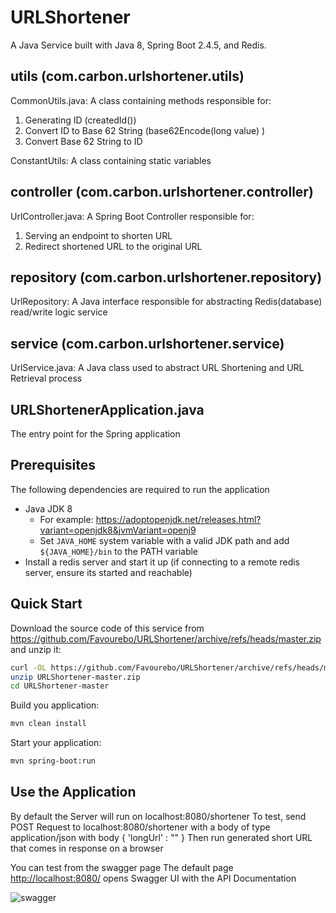 # URLShortener
A Java Service built with Java 8, Spring Boot 2.4.5, and Redis.

## utils (com.carbon.urlshortener.utils)
CommonUtils.java: 
A class containing methods responsible for:
1. Generating ID (createdId())
2. Convert ID to Base 62 String (base62Encode(long value) )
3. Convert Base 62 String to ID

ConstantUtils: 
A class containing static variables


## controller (com.carbon.urlshortener.controller)

UrlController.java:
A Spring Boot Controller responsible for:
1. Serving an endpoint to shorten URL
2. Redirect shortened URL to the original URL


## repository (com.carbon.urlshortener.repository)

UrlRepository: 
A Java interface responsible for abstracting Redis(database) read/write logic
service

## service (com.carbon.urlshortener.service)

UrlService.java:
A Java class used to abstract URL Shortening and URL Retrieval process

## URLShortenerApplication.java
The entry point for the Spring application


## Prerequisites

The following dependencies are required to run the application

- Java JDK 8
  - For example: <https://adoptopenjdk.net/releases.html?variant=openjdk8&jvmVariant=openj9>
  - Set `JAVA_HOME` system variable with a valid JDK path and add `${JAVA_HOME}/bin` to the PATH variable
- Install a redis server and start it up (if connecting to a remote redis server, ensure its started and reachable)


## Quick Start

Download the source code of this service from <https://github.com/Favourebo/URLShortener/archive/refs/heads/master.zip> and unzip it:

```bash
curl -OL https://github.com/Favourebo/URLShortener/archive/refs/heads/master.zip
unzip URLShortener-master.zip
cd URLShortener-master
```

Build you application:

```bash
mvn clean install
```
Start your application:

```bash
mvn spring-boot:run
```

## Use the Application
By default the Server will run on localhost:8080/shortener
To test, send POST Request to localhost:8080/shortener with a body of type application/json with body
{
  'longUrl' : "<INSERT URL>"
}
Then run generated short URL that comes in response on a browser

You can test from the swagger page
The default page <http://localhost:8080/> opens Swagger UI with the API Documentation

![swagger](https://user-images.githubusercontent.com/20109531/115640446-e0b8a900-a30e-11eb-945a-4f35bf8d49a4.PNG)
